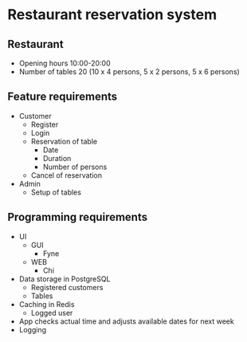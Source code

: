 # Restaurant reservation system

## Restaurant

- Opening hours 10:00-20:00
- Number of tables 20 (10 x 4 persons, 5 x 2 persons, 5 x 6 persons)

## Feature requirements

- Customer
  - Register
  - Login
  - Reservation of table
    - Date
    - Duration
    - Number of persons
  - Cancel of reservation
- Admin
  - Setup of tables

## Programming requirements

- UI
  - GUI
    - Fyne
  - WEB
    - Chi
- Data storage in PostgreSQL
   - Registered customers
   - Tables
- Caching in Redis
  - Logged user
- App checks actual time and adjusts available dates for next week
- Logging
